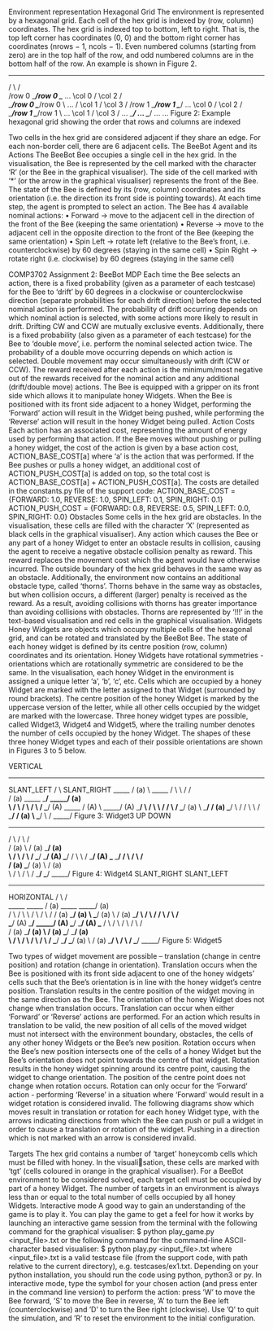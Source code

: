 Environment representation
Hexagonal Grid
The environment is represented by a hexagonal grid. Each cell of the hex grid is indexed by (row, column)
coordinates. The hex grid is indexed top to bottom, left to right. That is, the top left corner has coordinates
(0, 0) and the bottom right corner has coordinates (nrows − 1, ncols − 1). Even numbered columns (starting
from zero) are in the top half of the row, and odd numbered columns are in the bottom half of the row. An
example is shown in Figure 2.
____ ____
/ \ / \
/row 0 \____/row 0 \____ ...
\col 0 / \col 2 / \
\____/row 0 \____/row 0 \ ...
/ \col 1 / \col 3 /
/row 1 \____/row 1 \____/ ...
\col 0 / \col 2 / \
\____/row 1 \____/row 1 \ ...
\col 1 / \col 3 /
... \____/ ... \____/
... ...
Figure 2: Example hexagonal grid showing the order that rows and columns are indexed

Two cells in the hex grid are considered adjacent if they share an edge. For each non-border cell, there are 6
adjacent cells.
The BeeBot Agent and its Actions
The BeeBot Bee occupies a single cell in the hex grid. In the visualisation, the Bee is represented by the
cell marked with the character ‘R’ (or the Bee in the graphical visualiser). The side of the cell marked with
‘*’ (or the arrow in the graphical visualiser) represents the front of the Bee. The state of the Bee is defined
by its (row, column) coordinates and its orientation (i.e. the direction its front side is pointing towards).
At each time step, the agent is prompted to select an action. The Bee has 4 available nominal actions:
• Forward → move to the adjacent cell in the direction of the front of the Bee (keeping the same
orientation)
• Reverse → move to the adjacent cell in the opposite direction to the front of the Bee (keeping the same
orientation)
• Spin Left → rotate left (relative to the Bee’s front, i.e. counterclockwise) by 60 degrees (staying in the
same cell)
• Spin Right → rotate right (i.e. clockwise) by 60 degrees (staying in the same cell)

COMP3702 Assignment 2: BeeBot MDP
Each time the Bee selects an action, there is a fixed probability (given as a parameter of each testcase) for
the Bee to ‘drift’ by 60 degrees in a clockwise or counterclockwise direction (separate probabilities for each
drift direction) before the selected nominal action is performed. The probability of drift occurring depends on
which nominal action is selected, with some actions more likely to result in drift. Drifting CW and CCW are
mutually exclusive events.
Additionally, there is a fixed probability (also given as a parameter of each testcase) for the Bee to ‘double
move’, i.e. perform the nominal selected action twice. The probability of a double move occurring depends
on which action is selected. Double movement may occur simultaneously with drift (CW or CCW).
The reward received after each action is the minimum/most negative out of the rewards received for the
nominal action and any additional (drift/double move) actions.
The Bee is equipped with a gripper on its front side which allows it to manipulate honey Widgets. When the
Bee is positioned with its front side adjacent to a honey Widget, performing the ‘Forward’ action will result in
the Widget being pushed, while performing the ‘Reverse’ action will result in the honey Widget being pulled.
Action Costs
Each action has an associated cost, representing the amount of energy used by performing that action.
If the Bee moves without pushing or pulling a honey widget, the cost of the action is given by a base action
cost, ACTION_BASE_COST[a] where ‘a’ is the action that was performed.
If the Bee pushes or pulls a honey widget, an additional cost of ACTION_PUSH_COST[a] is added on top, so
the total cost is ACTION_BASE_COST[a] + ACTION_PUSH_COST[a].
The costs are detailed in the constants.py file of the support code:
ACTION_BASE_COST = {FORWARD: 1.0, REVERSE: 1.0, SPIN_LEFT: 0.1, SPIN_RIGHT: 0.1}
ACTION_PUSH_COST = {FORWARD: 0.8, REVERSE: 0.5, SPIN_LEFT: 0.0, SPIN_RIGHT: 0.0}
Obstacles
Some cells in the hex grid are obstacles. In the visualisation, these cells are filled with the character ‘X’
(represented as black cells in the graphical visualiser). Any action which causes the Bee or any part of
a honey Widget to enter an obstacle results in collision, causing the agent to receive a negative obstacle
collision penalty as reward. This reward replaces the movement cost which the agent would have otherwise
incurred. The outside boundary of the hex grid behaves in the same way as an obstacle.
Additionally, the environment now contains an additional obstacle type, called ‘thorns’. Thorns behave in the
same way as obstacles, but when collision occurs, a different (larger) penalty is received as the reward. As a
result, avoiding collisions with thorns has greater importance than avoiding collisions with obstacles. Thorns
are represented by ‘!!!’ in the text-based visualisation and red cells in the graphical visualisation.
Widgets
Honey Widgets are objects which occupy multiple cells of the hexagonal grid, and can be rotated and translated
by the BeeBot Bee. The state of each honey widget is defined by its centre position (row, column)
coordinates and its orientation. Honey Widgets have rotational symmetries - orientations which are rotationally
symmetric are considered to be the same.
In the visualisation, each honey Widget in the environment is assigned a unique letter ‘a’, ‘b’, ‘c’, etc. Cells
which are occupied by a honey Widget are marked with the letter assigned to that Widget (surrounded by
round brackets). The centre position of the honey Widget is marked by the uppercase version of the letter,
while all other cells occupied by the widget are marked with the lowercase.
Three honey widget types are possible, called Widget3, Widget4 and Widget5, where the trailing number
denotes the number of cells occupied by the honey Widget. The shapes of these three honey Widget types
and each of their possible orientations are shown in Figures 3 to 5 below.


VERTICAL
_____
SLANT_LEFT / \ SLANT_RIGHT
_____ / (a) \ _____
/ \ \ / / \
/ (a) \_____ \_____/ _____/ (a) \
\ / \ / \ / \ /
\_____/ (A) \_____ / (A) \ _____/ (A) \_____/
\ / \ \ / / \ /
\_____/ (a) \ \_____/ / (a) \_____/
\ / / \ \ /
\_____/ / (a) \ \_____/
\ /
\_____/
Figure 3: Widget3
UP DOWN
_____ _____ _____
/ \ / \ / \
/ (a) \ / (a) \_____/ (a) \
\ / \ / \ /
\_____/ \_____/ (A) \_____/
/ \ \ /
_____/ (A) \_____ \_____/
/ \ / \ / \
/ (a) \_____/ (a) \ / (a) \
\ / \ / \ /
\_____/ \_____/ \_____/
Figure 4: Widget4
SLANT_RIGHT SLANT_LEFT
_____ _____
HORIZONTAL / \ / \
_____ _____ / (a) \_____ _____/ (a) \
/ \ / \ \ / \ / \ /
/ (a) \_____/ (a) \ \_____/ (a) \ / (a) \_____/
\ / \ / / \ / \ / \
\_____/ (A) \_____/ _____/ (A) \_____/ \_____/ (A) \_____
/ \ / \ / \ / \ / \
/ (a) \_____/ (a) \ / (a) \_____/ \_____/ (a) \
\ / \ / \ / \ / \ /
\_____/ \_____/ \_____/ (a) \ / (a) \_____/
\ / \ /
\_____/ \_____/
Figure 5: Widget5

Two types of widget movement are possible – translation (change in centre position) and rotation (change in
orientation).
Translation occurs when the Bee is positioned with its front side adjacent to one of the honey widgets’ cells
such that the Bee’s orientation is in line with the honey widget’s centre position. Translation results in the
centre position of the widget moving in the same direction as the Bee. The orientation of the honey Widget
does not change when translation occurs. Translation can occur when either ‘Forward’ or ‘Reverse’ actions
are performed. For an action which results in translation to be valid, the new position of all cells of the moved
widget must not intersect with the environment boundary, obstacles, the cells of any other honey Widgets or
the Bee’s new position.
Rotation occurs when the Bee’s new position intersects one of the cells of a honey Widget but the Bee’s
orientation does not point towards the centre of that widget. Rotation results in the honey widget spinning
around its centre point, causing the widget to change orientation. The position of the centre point does not
change when rotation occurs. Rotation can only occur for the ‘Forward’ action - performing ‘Reverse’ in a
situation where ‘Forward’ would result in a widget rotation is considered invalid.
The following diagrams show which moves result in translation or rotation for each honey Widget type, with
the arrows indicating directions from which the Bee can push or pull a widget in order to cause a translation
or rotation of the widget. Pushing in a direction which is not marked with an arrow is considered invalid.

Targets
The hex grid contains a number of ‘target’ honeycomb cells which must be filled with honey. In the visualisation, these cells are marked with ‘tgt’ (cells coloured in orange in the graphical visualiser). For a BeeBot
environment to be considered solved, each target cell must be occupied by part of a honey Widget. The
number of targets in an environment is always less than or equal to the total number of cells occupied by all
honey Widgets.
Interactive mode
A good way to gain an understanding of the game is to play it. You can play the game to get a feel for
how it works by launching an interactive game session from the terminal with the following command for the
graphical visualiser:
$ python play_game.py <input_file>.txt
or the following command for the command-line ASCII-character based visualiser:
$ python play.py <input_file>.txt
where <input_file>.txt is a valid testcase file (from the support code, with path relative to the current
directory), e.g. testcases/ex1.txt.
Depending on your python installation, you should run the code using python, python3 or py.
In interactive mode, type the symbol for your chosen action (and press enter in the command line version) to
perform the action: press ’W’ to move the Bee forward, ’S’ to move the Bee in reverse, ’A’ to turn the Bee
left (counterclockwise) and ’D’ to turn the Bee right (clockwise). Use ’Q’ to quit the simulation, and ’R’ to
reset the environment to the initial configuration.
